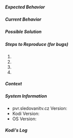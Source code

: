 <!-- Provide a general summary of the issue in the Title above -->
<!-- You could delete sections and/or questions irrelevant to your report -->

##### Expected Behavior
<!-- If you're describing a bug, tell us what should happen -->
<!-- If you're suggesting a change/improvement, tell us how it should work -->

##### Current Behavior
<!-- If describing a bug, tell us what happens instead of the expected behavior -->
<!-- If suggesting a change/improvement, explain the difference from current behavior -->

##### Possible Solution
<!-- Not obligatory, but suggest a fix/reason for the bug, -->
<!-- or ideas how to implement the addition or change -->

##### Steps to Reproduce (for bugs)
<!-- Provide a link to a live example, or an unambiguous set of steps to -->
<!-- reproduce this bug. Include code to reproduce, if relevant -->
1. 
2. 
3. 
4. 

##### Context
<!-- How has this issue affected you? What are you trying to accomplish? -->
<!-- Providing context helps us come up with a solution that is most useful in the real world -->

##### System Information
<!-- Include as many relevant details about the system you experienced the bug in -->
* pvr.sledovanitv.cz Version:
* Kodi Version:
* OS Version: 

##### Kodi's Log
<!-- Include relevant parts of log, that may help -->
